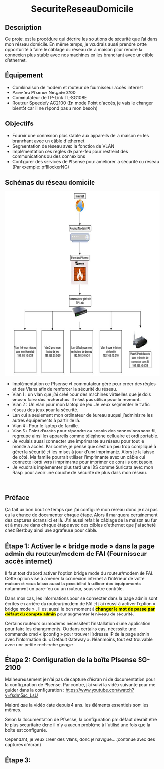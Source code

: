 <h1 align="center">SecuriteReseauDomicile</h1>

## Description
Ce projet est la procédure qui décrire les solutions de sécurité que j’ai dans mon réseau domicile. En même temps, je voudrais aussi prendre cette opportunité à faire le câblage du réseau de la maison pour rendre la connexion plus stable avec nos machines en les branchant avec un câble d’ethernet.

## Équipement
- Combinaison de modem et routeur de fournisseur accès internet
- Pare-feu Pfsense Netgate 2100
- Commutateur de TP-Link TL-SG108E
- Routeur Speedefy AC2100 (En mode Point d'accès, je vais le changer bientôt car il ne répond pas à mon besoin)

## Objectifs
- Fournir une connexion plus stable aux appareils de la maison en les branchant avec un câble d'ethernet
- Segmentation de réseau avec la fonction de VLAN
- Implémentation des règles de pare-feu pour restreint des communications ou des connexions
- Configurer des services de Pfsense pour améliorer la sécurité du réseau (Par exemple: pfBlockerNG)


## Schémas du réseau domicile
<p align="center">
  <img width="1000" height="600" src="https://github.com/ShudeIsLearning/SecuriteReseauDomicile/blob/main/Images/ReseauDomicile.jpg">
</p>

- Implémentation de Pfsense et commutateur géré pour créer des règles et des Vlans afin de renforcer la sécurité du réseau.
-	Vlan 1 : un vlan que j’ai créé pour des machines virtuelles que je dois encore faire des recherches. Il n’est pas utilisé pour le moment.
-	Vlan 2 : Un vlan  pour mon laptop de jeu. Je veux segmenter le trafic réseau des jeux pour la sécurité. 
-	Lan qui a seulement mon ordinateur de bureau auquel j’administre les autres équipements à partir de là.
-	Vlan 4 : Pour le laptop de famille.
-	Vlan 5 : Point d’accès pour répondre au besoin des connexions sans fil, regroupe ainsi les appareils comme téléphone cellulaire et ordi portable.
-	Je voulais aussi connecter une imprimante au réseau pour tout le monde a accès. Par contre, je pense que c’est un peu trop compliqué à gérer la sécurité et les mises à jour d’une imprimante. Alors je la laisse de côté. Ma famille pourrait utiliser l’imprimante avec un câble qui connecte l’ordi vers l’imprimante pour imprimer ce dont ils ont besoin.
-	Je voudrais implémenter plus tard une IDS comme Suricata avec mon Raspi pour avoir une couche de sécurité de plus dans mon réseau.

&ensp;
## Préface
Ça fait un bon bout de temps que j’ai configuré mon réseau donc je n’ai pas eu la chance de documenter chaque étape. Alors il manquera certainement des captures écrans ici et là. J'ai aussi refait le câblage de la maison au fur et à mesure dans chaque étape avec des câbles d'ethernet que j'ai acheté chez Bestbuy ainsi une agrafeuse pour câble.

## Étape 1: Activer le « bridge mode » dans la page admin du routeur/modem de FAI (Fournisseur accès internet)
Il faut tout d’abord activer l’option bridge mode du routeur/modem de FAI. Cette option vise à amener la connexion internet à l’intérieur de votre maison et vous laisse aussi la possibilité à utiliser des équipements, notamment un pare-feu ou un routeur, sous votre contrôle.

Dans mon cas, les informations pour se connecter dans la page admin sont écrites en arrière du routeur/modem de FAI et j’ai réussi à activer l’option « bridge mode » . Il est aussi le bon moment à <mark>**changer le mot de passe par défaut du compte admin**</mark> pour augmenter le niveau de sécurité. 

Certains routeurs ou modems nécessitent l’installation d’une application pour faire les changements. Ou dans certains cas, nécessite une commande cmd « ipconfig » pour trouver l’adresse IP de la page admin avec l’information du « Défault Gateway ». Néanmoins, tout est trouvable avec une petite recherche google. 


## Étape 2: Configuration de la boîte Pfsense SG-2100

Malheureusement je n’ai pas de capture d’écran ni de documentation pour la configuration de Pfsense. Par contre, j’ai suivi la vidéo suivante pour me guider dans la configuration :
https://www.youtube.com/watch?v=fsdm5uc_LsU

Malgré que la vidéo date depuis 4 ans, les éléments essentiels sont les mêmes.

Selon la documentation de Pfsense, la configuration par défaut devrait être le plus sécuritaire donc il n'y a aucun problème à l'utilisé une fois que la boîte est configurée.

Cependant, je veux créer des Vlans, donc je navigue....(continue avec des captures d'écran)

## Étape 3:



